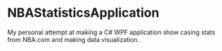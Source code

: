 # NBAStatisticsApplication
My personal attempt at making a C# WPF application show casing stats from NBA.com and making data visualization.
